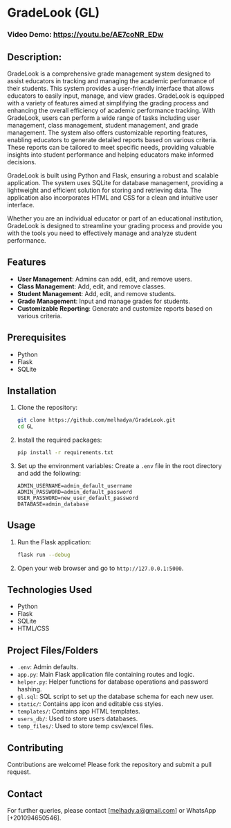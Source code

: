 # GradeLook (GL)
### Video Demo: https://youtu.be/AE7coNR_EDw

## Description:

GradeLook is a comprehensive grade management system designed to assist educators in tracking and managing the academic performance of their students. This system provides a user-friendly interface that allows educators to easily input, manage, and view grades. GradeLook is equipped with a variety of features aimed at simplifying the grading process and enhancing the overall efficiency of academic performance tracking.
With GradeLook, users can perform a wide range of tasks including user management, class management, student management, and grade management. The system also offers customizable reporting features, enabling educators to generate detailed reports based on various criteria. These reports can be tailored to meet specific needs, providing valuable insights into student performance and helping educators make informed decisions.

GradeLook is built using Python and Flask, ensuring a robust and scalable application. The system uses SQLite for database management, providing a lightweight and efficient solution for storing and retrieving data. The application also incorporates HTML and CSS for a clean and intuitive user interface.

Whether you are an individual educator or part of an educational institution, GradeLook is designed to streamline your grading process and provide you with the tools you need to effectively manage and analyze student performance.

## Features

- **User Management**: Admins can add, edit, and remove users.
- **Class Management**: Add, edit, and remove classes.
- **Student Management**: Add, edit, and remove students.
- **Grade Management**: Input and manage grades for students.
- **Customizable Reporting**: Generate and customize reports based on various criteria.

## Prerequisites

- Python
- Flask
- SQLite

## Installation

1. Clone the repository:
    ```sh
    git clone https://github.com/melhadya/GradeLook.git
    cd GL
    ```

2. Install the required packages:
    ```sh
    pip install -r requirements.txt
    ```

3. Set up the environment variables:
    Create a `.env` file in the root directory and add the following:
    ```env
    ADMIN_USERNAME=admin_default_username
    ADMIN_PASSWORD=admin_default_password
    USER_PASSWORD=new_user_default_password
    DATABASE=admin_database
    ```

## Usage

1. Run the Flask application:
    ```sh
    flask run --debug
    ```

2. Open your web browser and go to `http://127.0.0.1:5000`.

## Technologies Used

- Python
- Flask
- SQLite
- HTML/CSS

## Project Files/Folders

- `.env`: Admin defaults.
- `app.py`: Main Flask application file containing routes and logic.
- `helper.py`: Helper functions for database operations and password hashing.
- `gl.sql`: SQL script to set up the database schema for each new user.
- `static/`: Contains app icon and editable css styles.
- `templates/`: Contains app HTML templates.
- `users_db/`: Used to store users databases.
- `temp_files/`: Used to store temp csv/excel files.

## Contributing

Contributions are welcome! Please fork the repository and submit a pull request.

## Contact

For further queries, please contact [melhady.a@gmail.com] or WhatsApp [+201094650546].